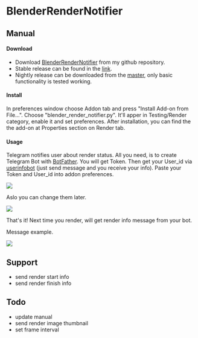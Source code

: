# BlenderRenderNotifier

## Manual

#### Download

* Download [BlenderRenderNotifier](https://github.com/VascoPi/BlenderRenderNotifier) from my github repository.
* Stable release can be found in the [link](https://github.com/VascoPi/BlenderRenderNotifier/releases).
* Nightly release can be downloaded from the [master](https://github.com/VascoPi/BlenderRenderNotifier/archive/master.zip), only basic functionality is tested working.

#### Install

In preferences window choose Addon tab and press "Install Add-on from File...". Choose "blender_render_notifier.py".
It'll apper in Testing/Render category, enable it and set preferences.
After installation, you can find the the add-on at Properties section on Render tab.

#### Usage

Telegram notifies user about render status.
All you need, is to create Telegram Bot with [BotFather](https://core.telegram.org/bots#3-how-do-i-create-a-bot). You will get Token. Then get your User_id via [userinfobot](https://telegram.me/userinfobot) (just send message and you receive your info).
Paste your Token and User_id into addon preferences.

![](https://github.com/VascoPi/BlenderRenderNotifier/raw/master/help/Addon_preferences.jpg)


Aslo you can change them later.

![](https://github.com/VascoPi/BlenderRenderNotifier/raw/master/help/Addon_settings.jpg)

That's it! Next time you render, will get render info message from your bot.

Message example.

![](https://github.com/VascoPi/BlenderRenderNotifier/raw/master/help/Message_example.jpg)


## Support

* send render start info
* send render finish info


## Todo

* update manual
* send render image thumbnail
* set frame interval
